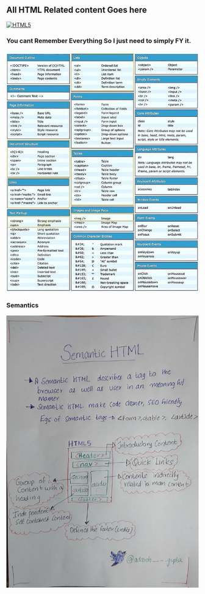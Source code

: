 ## All HTML Related content Goes here

<p align="left"><a href="https://developer.mozilla.org/en-US/docs/Glossary/HTML5" target="_blank" rel="noreferrer"><img src="https://cdn.jsdelivr.net/gh/devicons/devicon/icons/html5/html5-plain.svg" width="36" height="36" alt="HTML5" /></a></p>

### You cant Remember Everything So I just need to simply FY it.

![HTML](/HTML/html.png)

### Semantics
![semantic](/HTML/semantic.jfif)
